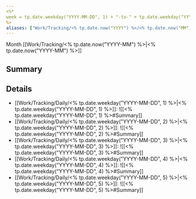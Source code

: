 ```yaml
---
<%* 
week = tp.date.weekday("YYYY-MM-DD", 1) + "-to-" + tp.date.weekday("YYYY-MM-DD", 5)
%>
aliases: ["Work/Tracking/<% tp.date.now("YYYY") %>/<% tp.date.now("MM") %>/<% week %>"|"<% week %>"]
---
```

Month [[Work/Tracking/<% tp.date.now("YYYY-MM") %>|<% tp.date.now("YYYY-MM") %>]]
## Summary

## Details

- [[Work/Tracking/Daily/<% tp.date.weekday("YYYY-MM-DD", 1) %>|<% tp.date.weekday("YYYY-MM-DD", 1) %>]]: ![[<% tp.date.weekday("YYYY-MM-DD", 1) %>#Summary]]
- [[Work/Tracking/Daily/<% tp.date.weekday("YYYY-MM-DD", 2) %>|<% tp.date.weekday("YYYY-MM-DD", 2) %>]]: ![[<% tp.date.weekday("YYYY-MM-DD", 2) %>#Summary]]
- [[Work/Tracking/Daily/<% tp.date.weekday("YYYY-MM-DD", 3) %>|<% tp.date.weekday("YYYY-MM-DD", 3) %>]]: ![[<% tp.date.weekday("YYYY-MM-DD", 3) %>#Summary]]
- [[Work/Tracking/Daily/<% tp.date.weekday("YYYY-MM-DD", 4) %>|<% tp.date.weekday("YYYY-MM-DD", 4) %>]]: ![[<% tp.date.weekday("YYYY-MM-DD", 4) %>#Summary]]
- [[Work/Tracking/Daily/<% tp.date.weekday("YYYY-MM-DD", 5) %>|<% tp.date.weekday("YYYY-MM-DD", 5) %>]]: ![[<% tp.date.weekday("YYYY-MM-DD", 5) %>#Summary]]